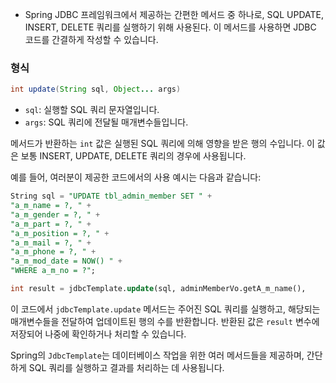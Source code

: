 
- Spring JDBC 프레임워크에서 제공하는 간편한 메서드 중 하나로, SQL UPDATE, INSERT, DELETE 쿼리를 실행하기 위해 사용된다. 이 메서드를 사용하면 JDBC 코드를 간결하게 작성할 수 있습니다.

### 형식

```java
int update(String sql, Object... args)
```

- `sql`: 실행할 SQL 쿼리 문자열입니다.
- `args`: SQL 쿼리에 전달될 매개변수들입니다.

메서드가 반환하는 `int` 값은 실행된 SQL 쿼리에 의해 영향을 받은 행의 수입니다. 이 값은 보통 INSERT, UPDATE, DELETE 쿼리의 경우에 사용됩니다.

예를 들어, 여러분이 제공한 코드에서의 사용 예시는 다음과 같습니다:


```sql
String sql = "UPDATE tbl_admin_member SET " +
"a_m_name = ?, " +     
"a_m_gender = ?, " +     
"a_m_part = ?, " +     
"a_m_position = ?, " +     
"a_m_mail = ?, " +     
"a_m_phone = ?, " +     
"a_m_mod_date = NOW() " +     
"WHERE a_m_no = ?";  

int result = jdbcTemplate.update(sql, adminMemberVo.getA_m_name(),         adminMemberVo.getA_m_gender(), adminMemberVo.getA_m_part(),         adminMemberVo.getA_m_position(), adminMemberVo.getA_m_mail(),         adminMemberVo.getA_m_phone(), adminMemberVo.getA_m_no());
```

이 코드에서 `jdbcTemplate.update` 메서드는 주어진 SQL 쿼리를 실행하고, 해당되는 매개변수들을 전달하여 업데이트된 행의 수를 반환합니다. 반환된 값은 `result` 변수에 저장되어 나중에 확인하거나 처리할 수 있습니다.

Spring의 `JdbcTemplate`는 데이터베이스 작업을 위한 여러 메서드들을 제공하며, 간단하게 SQL 쿼리를 실행하고 결과를 처리하는 데 사용됩니다.